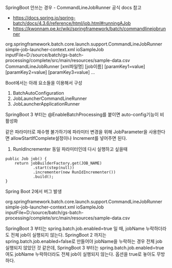 SpringBoot 안쓰는 경우 - CommandLineJobRunner
공식 docs 참고

- https://docs.spring.io/spring-batch/docs/4.3.6/reference/html/job.html#runningAJob
- https://kwonnam.pe.kr/wiki/springframework/batch/commandlinejobrunner


org.springframework.batch.core.launch.support.CommandLineJobRunner simple-job-launcher-context.xml ioSampleJob inputFile=D:/source/batch/gs-batch-processing/complete/src/main/resources/sample-data.csv
CommandLineJobRunner [xml파일명] [job이름] [paramKey1=value] [paramKey2=value] [paramKey3=value] ...

Boot에서는 아래 요소들을 이용해서 구성
1. BatchAutoConfiguration
2. JobLauncherCommandLineRunner
3. JobLauncherApplicationRunner

SpringBoot 3 부터는 @EnableBatchProcessing를 붙이면 auto-config기능이 비활성화

같은 파라미터로 재수행 불가하기에 파라미터 변경을 위해 JobParameter을 사용한다면 
allowStartIfComplete설정이나 Increment를 넣어주면 된다.


1. RunIdIncrementer
동일 파라미터인데 다시 실행하고 싶을때 

```
public Job job() {
    return jobBuilderFactory.get(JOB_NAME)
            .start(step(null))
            .incrementer(new RunIdIncrementer())
            .build();
}
```
Spring Boot 2에서 버그 발생



org.springframework.batch.core.launch.support.CommandLineJobRunner simple-job-launcher-context.xml ioSampleJob inputFile=D:/source/batch/gs-batch-processing/complete/src/main/resources/sample-data.csv




SpringBoot 3 부터는 spring.batch.job.enabled=true 일 때, jobName 누락하더라도 전체 job이 실행되지 않는다.
SpringBoot 2 까지는 spring.batch.job.enabled=false로 만들어야 jobName을 누락하는 경우 전체 job 실행되지 않았던 것 같은데,
SpringBoot 3 부터는 spring.batch.job.enabled=true여도 jobName 누락하더라도 전체 job이 실행되지 않는다. 옵션을 true로 놓아도 무방하다.